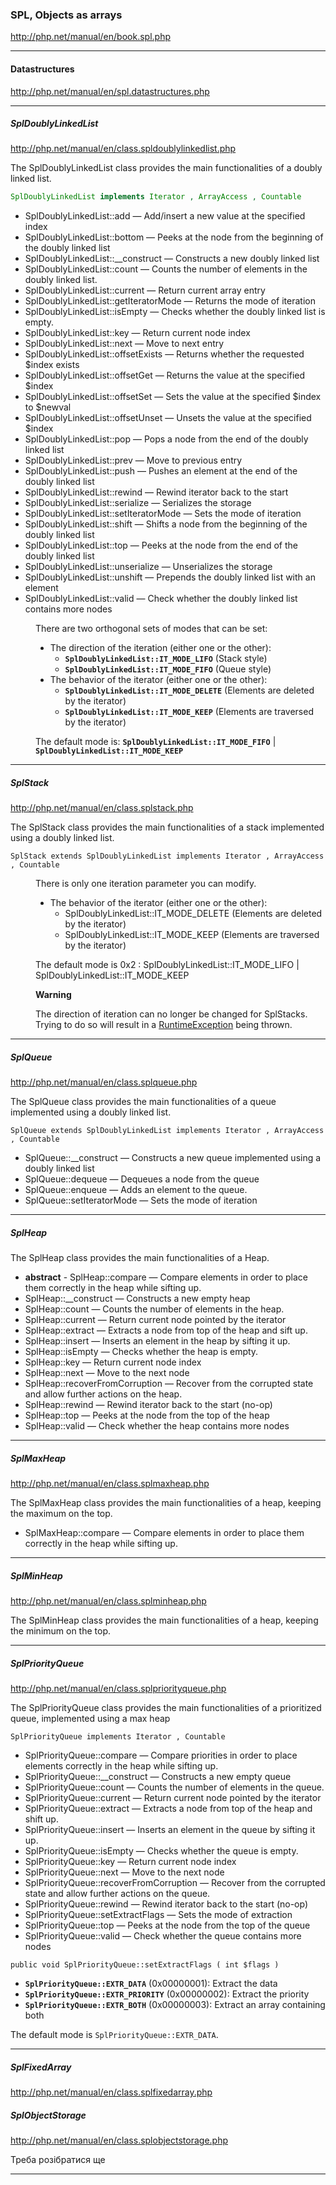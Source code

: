 ### SPL, Objects as arrays
http://php.net/manual/en/book.spl.php

<hr/>

#### Datastructures
http://php.net/manual/en/spl.datastructures.php

--------------------------------------

##### SplDoublyLinkedList

http://php.net/manual/en/class.spldoublylinkedlist.php

<p>The SplDoublyLinkedList class provides the main functionalities of a doubly linked list.</p>

```PHP
SplDoublyLinkedList implements Iterator , ArrayAccess , Countable
```

- SplDoublyLinkedList::add — Add/insert a new value at the specified index
- SplDoublyLinkedList::bottom — Peeks at the node from the beginning of the doubly linked list
- SplDoublyLinkedList::__construct — Constructs a new doubly linked list
- SplDoublyLinkedList::count — Counts the number of elements in the doubly linked list.
- SplDoublyLinkedList::current — Return current array entry
- SplDoublyLinkedList::getIteratorMode — Returns the mode of iteration
- SplDoublyLinkedList::isEmpty — Checks whether the doubly linked list is empty.
- SplDoublyLinkedList::key — Return current node index
- SplDoublyLinkedList::next — Move to next entry
- SplDoublyLinkedList::offsetExists — Returns whether the requested $index exists
- SplDoublyLinkedList::offsetGet — Returns the value at the specified $index
- SplDoublyLinkedList::offsetSet — Sets the value at the specified $index to $newval
- SplDoublyLinkedList::offsetUnset — Unsets the value at the specified $index
- SplDoublyLinkedList::pop — Pops a node from the end of the doubly linked list
- SplDoublyLinkedList::prev — Move to previous entry
- SplDoublyLinkedList::push — Pushes an element at the end of the doubly linked list
- SplDoublyLinkedList::rewind — Rewind iterator back to the start
- SplDoublyLinkedList::serialize — Serializes the storage
- SplDoublyLinkedList::setIteratorMode — Sets the mode of iteration
- SplDoublyLinkedList::shift — Shifts a node from the beginning of the doubly linked list
- SplDoublyLinkedList::top — Peeks at the node from the end of the doubly linked list
- SplDoublyLinkedList::unserialize — Unserializes the storage
- SplDoublyLinkedList::unshift — Prepends the doubly linked list with an element
- SplDoublyLinkedList::valid — Check whether the doubly linked list contains more nodes

<dd>

<p class="para">
There are two orthogonal sets of modes that can be set:
</p>
<ul class="itemizedlist">
<li class="listitem">
<span class="simpara">The direction of the iteration (either one or the other):</span>
<ul class="itemizedlist">
 <li class="listitem"><span class="simpara"><strong><code>SplDoublyLinkedList::IT_MODE_LIFO</code></strong> (Stack style)</span></li>
 <li class="listitem"><span class="simpara"><strong><code>SplDoublyLinkedList::IT_MODE_FIFO</code></strong> (Queue style)</span></li>
</ul>
</li>
<li class="listitem">
<span class="simpara">The behavior of the iterator (either one or the other):</span>
<ul class="itemizedlist">
 <li class="listitem"><span class="simpara"><strong><code>SplDoublyLinkedList::IT_MODE_DELETE</code></strong> (Elements are deleted by the iterator)</span></li>
 <li class="listitem"><span class="simpara"><strong><code>SplDoublyLinkedList::IT_MODE_KEEP</code></strong> (Elements are traversed by the iterator)</span></li>
</ul>
</li>
</ul>

<p class="para">
The default mode is: <strong><code>SplDoublyLinkedList::IT_MODE_FIFO</code></strong> | <strong><code>SplDoublyLinkedList::IT_MODE_KEEP</code></strong>
</p>
</dd>

---------------------------------

##### SplStack
http://php.net/manual/en/class.splstack.php

<p>The SplStack class provides the main functionalities of a stack implemented using a doubly linked list.</p>

`SplStack extends SplDoublyLinkedList implements Iterator , ArrayAccess , Countable`

<dd>
<p class="para">
There is only one iteration parameter you can modify.
</p>
<ul class="itemizedlist">
<li class="listitem">
<span class="simpara">The behavior of the iterator (either one or the other):</span>
<ul class="itemizedlist">
 <li class="listitem"><span class="simpara">SplDoublyLinkedList::IT_MODE_DELETE (Elements are deleted by the iterator)</span></li>
 <li class="listitem"><span class="simpara">SplDoublyLinkedList::IT_MODE_KEEP (Elements are traversed by the iterator)</span></li>
</ul>
</li>
</ul>

<p class="para">
The default mode is 0x2 : SplDoublyLinkedList::IT_MODE_LIFO | SplDoublyLinkedList::IT_MODE_KEEP
</p>

<div class="warning"><strong class="warning">Warning</strong>
<p class="para">
The direction of iteration can no longer be changed for SplStacks. 
Trying to do so will result in a <a href="class.runtimeexception.php" class="classname">RuntimeException</a> being thrown.
</p>
</div>
</dd>

--------------------------------------------------

##### SplQueue
http://php.net/manual/en/class.splqueue.php

<p>The SplQueue class provides the main functionalities of a queue implemented using a doubly linked list.</p>

`SplQueue extends SplDoublyLinkedList implements Iterator , ArrayAccess , Countable`

<ul class="chunklist chunklist_reference">
    <li>
        <span>SplQueue::__construct</span>
         — Constructs a new queue implemented using a doubly linked list
     </li>
     <li>
        <span>SplQueue::dequeue</span> 
        — Dequeues a node from the queue
    </li>
    <li>
        <span>SplQueue::enqueue</span> 
        — Adds an element to the queue.
    </li>
    <li>
        <span>SplQueue::setIteratorMode</span>
         — Sets the mode of iteration
     </li>
</ul>

---------------------------------------------

##### SplHeap
<p>The SplHeap class provides the main functionalities of a Heap.</p>

<ul class="chunklist chunklist_reference">
    <li>
        <strong>abstract</strong> - <span>SplHeap::compare</span>
        — Compare elements in order to place them correctly in the heap while sifting up.</li>
    <li>
        <span>SplHeap::__construct</span> 
        — Constructs a new empty heap
    </li>
    <li>
        <span>SplHeap::count</span> 
        — Counts the number of elements in the heap.</li>
    <li>
        <span>SplHeap::current</span> 
        — Return current node pointed by the iterator</li>
    <li>
        <span>SplHeap::extract</span> 
        — Extracts a node from top of the heap and sift up.
    </li>
    <li>
        <span>SplHeap::insert</span> 
        — Inserts an element in the heap by sifting it up.</li>
    <li>
        <span>SplHeap::isEmpty</span> 
        — Checks whether the heap is empty.
    </li>
    <li>
        <span>SplHeap::key</span> 
        — Return current node index
    </li>
    <li>
        <span>SplHeap::next</span> 
        — Move to the next node
    </li>
    <li>
        <span>SplHeap::recoverFromCorruption</span> 
        — Recover from the corrupted state and allow further actions on the heap.
    </li>
    <li>
        <span>SplHeap::rewind</span> 
        — Rewind iterator back to the start (no-op)
    </li>
    <li>
        <span>SplHeap::top</span> 
        — Peeks at the node from the top of the heap
    </li>
    <li>
        <span>SplHeap::valid</span>
         — Check whether the heap contains more nodes
     </li>
</ul>

------------------------------------------------------

##### SplMaxHeap
http://php.net/manual/en/class.splmaxheap.php

<p>The SplMaxHeap class provides the main functionalities of a heap, keeping the maximum on the top.</p>

- SplMaxHeap::compare — Compare elements in order to place them correctly in the heap while sifting up.

-------------------------------------------------------

##### SplMinHeap
http://php.net/manual/en/class.splminheap.php

<p>The SplMinHeap class provides the main functionalities of a heap, keeping the minimum on the top. </p>

----------------------------------------------------

##### SplPriorityQueue
http://php.net/manual/en/class.splpriorityqueue.php

<p>The SplPriorityQueue class provides the main functionalities of a prioritized queue, implemented using a max heap</p>

`SplPriorityQueue implements Iterator , Countable`

<ul class="chunklist chunklist_reference">
    <li>
        <span>SplPriorityQueue::compare</span> 
        — Compare priorities in order to place elements correctly in the heap while sifting up.
    </li>
    <li>
        <span>SplPriorityQueue::__construct</span> 
        — Constructs a new empty queue
    </li>
    <li>
        <span>SplPriorityQueue::count</span>
         — Counts the number of elements in the queue.
     </li>
     <li>
        <span>SplPriorityQueue::current</span> 
        — Return current node pointed by the iterator
    </li>
    <li>
        <span>SplPriorityQueue::extract</span> 
        — Extracts a node from top of the heap and shift up.
    </li>
    <li>
        <span>SplPriorityQueue::insert</span> 
        — Inserts an element in the queue by sifting it up.
    </li>
    <li>
        <span>SplPriorityQueue::isEmpty</span> 
        — Checks whether the queue is empty.
    </li>
    <li>
        <span>SplPriorityQueue::key</span> 
        — Return current node index
    </li>
    <li>
        <span>SplPriorityQueue::next</span> 
        — Move to the next node
    </li>
    <li>
        <span>SplPriorityQueue::recoverFromCorruption</span> 
        — Recover from the corrupted state and allow further actions on the queue.
    </li>
    <li>
        <span>SplPriorityQueue::rewind</span> 
        — Rewind iterator back to the start (no-op)
    </li>
    <li>
        <span>SplPriorityQueue::setExtractFlags</span> 
        — Sets the mode of extraction
    </li>
    <li>
        <span>SplPriorityQueue::top</span> 
        — Peeks at the node from the top of the queue
    </li>
    <li>
        <span>SplPriorityQueue::valid</span> 
        — Check whether the queue contains more nodes
    </li>
</ul>
    
`public void SplPriorityQueue::setExtractFlags ( int $flags )`    

<ul class="itemizedlist">
<li class="listitem"><span class="simpara"><strong><code>SplPriorityQueue::EXTR_DATA</code></strong> (0x00000001): Extract the data</span></li>
<li class="listitem"><span class="simpara"><strong><code>SplPriorityQueue::EXTR_PRIORITY</code></strong> (0x00000002): Extract the priority</span></li>
<li class="listitem"><span class="simpara"><strong><code>SplPriorityQueue::EXTR_BOTH</code></strong> (0x00000003): Extract an array containing both</span></li>
</ul>

The default mode is `SplPriorityQueue::EXTR_DATA`.

---------------------------------------

##### SplFixedArray
http://php.net/manual/en/class.splfixedarray.php

##### SplObjectStorage
http://php.net/manual/en/class.splobjectstorage.php

Треба розібратися ще
<hr/>

